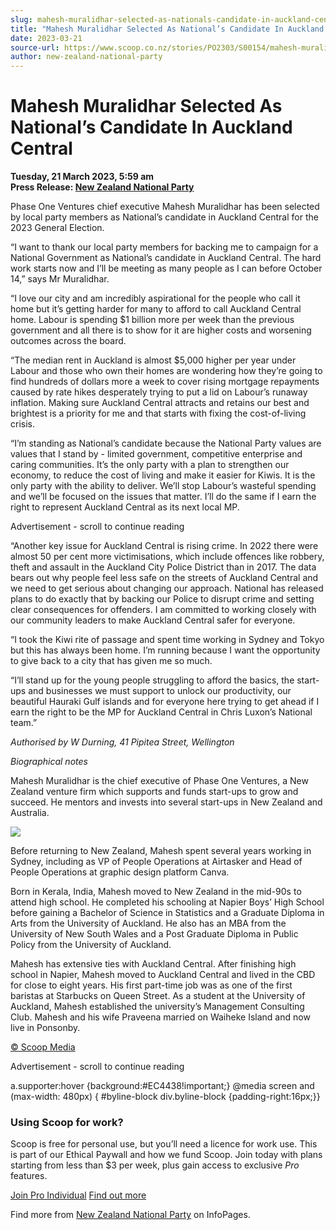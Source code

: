 ```yaml
---
slug: mahesh-muralidhar-selected-as-nationals-candidate-in-auckland-central
title: "Mahesh Muralidhar Selected As National’s Candidate In Auckland Central"
date: 2023-03-21
source-url: https://www.scoop.co.nz/stories/PO2303/S00154/mahesh-muralidhar-selected-as-nationals-candidate-in-auckland-central.htm
author: new-zealand-national-party
---
```

Mahesh Muralidhar Selected As National’s Candidate In Auckland Central
======================================================================

**Tuesday, 21 March 2023, 5:59 am**  
**Press Release: [New Zealand National Party](https://info.scoop.co.nz/New_Zealand_National_Party)**

Phase One Ventures chief executive Mahesh Muralidhar has been selected by local party members as National’s candidate in Auckland Central for the 2023 General Election.

“I want to thank our local party members for backing me to campaign for a National Government as National’s candidate in Auckland Central. The hard work starts now and I’ll be meeting as many people as I can before October 14,” says Mr Muralidhar.

“I love our city and am incredibly aspirational for the people who call it home but it’s getting harder for many to afford to call Auckland Central home. Labour is spending $1 billion more per week than the previous government and all there is to show for it are higher costs and worsening outcomes across the board.

“The median rent in Auckland is almost $5,000 higher per year under Labour and those who own their homes are wondering how they’re going to find hundreds of dollars more a week to cover rising mortgage repayments caused by rate hikes desperately trying to put a lid on Labour’s runaway inflation. Making sure Auckland Central attracts and retains our best and brightest is a priority for me and that starts with fixing the cost-of-living crisis.

“I’m standing as National’s candidate because the National Party values are values that I stand by - limited government, competitive enterprise and caring communities. It’s the only party with a plan to strengthen our economy, to reduce the cost of living and make it easier for Kiwis. It is the only party with the ability to deliver. We’ll stop Labour’s wasteful spending and we’ll be focused on the issues that matter. I’ll do the same if I earn the right to represent Auckland Central as its next local MP.

Advertisement - scroll to continue reading





“Another key issue for Auckland Central is rising crime. In 2022 there were almost 50 per cent more victimisations, which include offences like robbery, theft and assault in the Auckland City Police District than in 2017. The data bears out why people feel less safe on the streets of Auckland Central and we need to get serious about changing our approach. National has released plans to do exactly that by backing our Police to disrupt crime and setting clear consequences for offenders. I am committed to working closely with our community leaders to make Auckland Central safer for everyone.

“I took the Kiwi rite of passage and spent time working in Sydney and Tokyo but this has always been home. I’m running because I want the opportunity to give back to a city that has given me so much.

“I’ll stand up for the young people struggling to afford the basics, the start-ups and businesses we must support to unlock our productivity, our beautiful Hauraki Gulf islands and for everyone here trying to get ahead if I earn the right to be the MP for Auckland Central in Chris Luxon’s National team.”

_Authorised by W Durning, 41 Pipitea Street, Wellington_

_Biographical notes_

Mahesh Muralidhar is the chief executive of Phase One Ventures, a New Zealand venture firm which supports and funds start-ups to grow and succeed. He mentors and invests into several start-ups in New Zealand and Australia.

![](https://img.scoop.co.nz/stories/images/2303/6zhvhv7ljdvd_xi3.jpg)

Before returning to New Zealand, Mahesh spent several years working in Sydney, including as VP of People Operations at Airtasker and Head of People Operations at graphic design platform Canva.

Born in Kerala, India, Mahesh moved to New Zealand in the mid-90s to attend high school. He completed his schooling at Napier Boys’ High School before gaining a Bachelor of Science in Statistics and a Graduate Diploma in Arts from the University of Auckland. He also has an MBA from the University of New South Wales and a Post Graduate Diploma in Public Policy from the University of Auckland.

Mahesh has extensive ties with Auckland Central. After finishing high school in Napier, Mahesh moved to Auckland Central and lived in the CBD for close to eight years. His first part-time job was as one of the first baristas at Starbucks on Queen Street. As a student at the University of Auckland, Mahesh established the university’s Management Consulting Club. Mahesh and his wife Praveena married on Waiheke Island and now live in Ponsonby.

[© Scoop Media](http://www.scoop.co.nz/about/terms.html)  

Advertisement - scroll to continue reading



a.supporter:hover {background:#EC4438!important;} @media screen and (max-width: 480px) { #byline-block div.byline-block {padding-right:16px;}}

### Using Scoop for work?

Scoop is free for personal use, but you’ll need a licence for work use. This is part of our Ethical Paywall and how we fund Scoop. Join today with plans starting from less than $3 per week, plus gain access to exclusive _Pro_ features.  
  
[Join Pro Individual](https://pro.scoop.co.nz/Individual/?from=ProIn24) [Find out more](https://pro.scoop.co.nz/using-scoop-for-work/?from=ProIn24)

Find more from [New Zealand National Party](https://info.scoop.co.nz/New_Zealand_National_Party) on InfoPages.